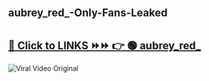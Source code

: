 
 ## aubrey_red_-Only-Fans-Leaked

# <h2><a href="https://clipsfans.com/aubrey_red_&ref=git">🔗 Click to LINKS ⏩⏩ 👉 🟢 aubrey_red_ </a></h2>

<a href="https://clipsfans.com/aubrey_red_&ref=git" rel="nofollow" data-target="animated-image.originalLink"><img src="https://i.ibb.co.com/xMMVF88/686577567.gif" alt="Viral Video Original" style="max-width: 100%; display: inline-block;" data-target="animated-image.originalImage"></a>
